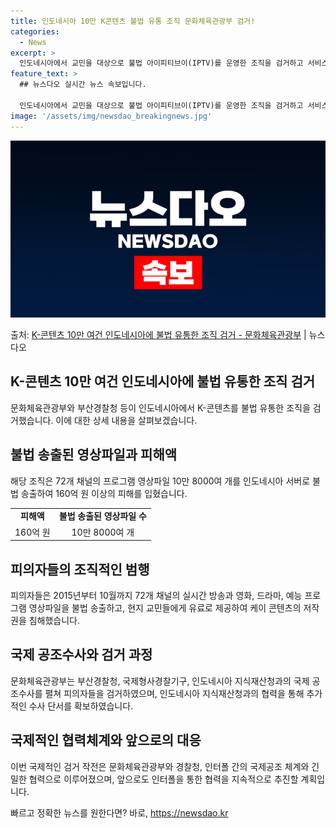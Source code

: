 ```yaml
---
title: 인도네시아 10만 K콘텐츠 불법 유통 조직 문화체육관광부 검거!
categories:
  - News
excerpt: >
  인도네시아에서 교민을 대상으로 불법 아이피티브이(IPTV)를 운영한 조직을 검거하고 서비스를 중단시켰다. 이…
feature_text: >
  ## 뉴스다오 실시간 뉴스 속보입니다.

  인도네시아에서 교민을 대상으로 불법 아이피티브이(IPTV)를 운영한 조직을 검거하고 서비스를 중단시켰다. 이…
image: '/assets/img/newsdao_breakingnews.jpg'
---
```


![뉴스다오 속보](/assets/img/newsdao_breakingnews.jpg)

<p>출처: <a href="https://newsdao.kr/2722" rel="dofollow">K-콘텐츠 10만 여건 인도네시아에 불법 유통한 조직 검거 - 문화체육관광부</a> | 뉴스다오</p>

<h2 data-ke-size="size26">K-콘텐츠 10만 여건 인도네시아에 불법 유통한 조직 검거</h2>
<p data-ke-size="size16">문화체육관광부와 부산경찰청 등이 인도네시아에서 K-콘텐츠를 불법 유통한 조직을 검거했습니다. 이에 대한 상세 내용을 살펴보겠습니다.</p>

<h2 data-ke-size="size24">불법 송출된 영상파일과 피해액</h2>
<p data-ke-size="size16">해당 조직은 72개 채널의 프로그램 영상파일 10만 8000여 개를 인도네시아 서버로 불법 송출하여 160억 원 이상의 피해를 입혔습니다.</p>

<table>
    <tr>
        <td style="text-align: center; height: 17px;"><b>피해액</b></td>
        <td style="text-align: center; height: 17px;"><b>불법 송출된 영상파일 수</b></td>
    </tr>
    <tr>
        <td style="text-align: center; height: 17px;">160억 원</td>
        <td style="text-align: center; height: 17px;">10만 8000여 개</td>
    </tr>
</table>

<h2 data-ke-size="size24">피의자들의 조직적인 범행</h2>
<p data-ke-size="size16">피의자들은 2015년부터 10월까지 72개 채널의 실시간 방송과 영화, 드라마, 예능 프로그램 영상파일을 불법 송출하고, 현지 교민들에게 유료로 제공하여 케이 콘텐츠의 저작권을 침해했습니다.</p>

<h2 data-ke-size="size24">국제 공조수사와 검거 과정</h2>
<p data-ke-size="size16">문화체육관광부는 부산경찰청, 국제형사경찰기구, 인도네시아 지식재산청과의 국제 공조수사를 펼쳐 피의자들을 검거하였으며, 인도네시아 지식재산청과의 협력을 통해 추가적인 수사 단서를 확보하였습니다.</p>

<h2 data-ke-size="size24">국제적인 협력체계와 앞으로의 대응</h2>
<p data-ke-size="size16">이번 국제적인 검거 작전은 문화체육관광부와 경찰청, 인터폴 간의 국제공조 체계와 긴밀한 협력으로 이루어졌으며, 앞으로도 인터폴을 통한 협력을 지속적으로 추진할 계획입니다.</p>
 

빠르고 정확한 뉴스를 원한다면? 바로, <a href="https://newsdao.kr" rel="dofollow">https://newsdao.kr</a>


    
